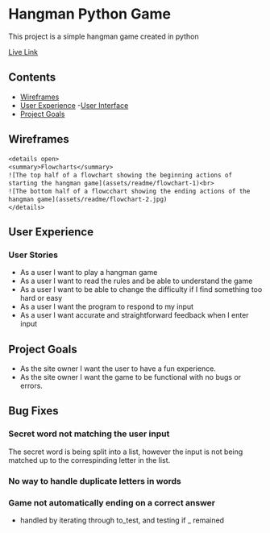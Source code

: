 # Hangman Python Game

This project is a simple hangman game created in python

[Live Link]()

## Contents

- [Wireframes](#Wireframes)
- [User Experience](#User-Experience)
    -[User Interface](#user-interface)
- [Project Goals](#project-goals)

## Wireframes
    <details open>
    <summary>Flowcharts</summary>
    ![The top half of a flowchart showing the beginning actions of starting the hangman game](assets/readme/flowchart-1)<br>
    ![The bottom half of a flowcchart showing the ending actions of the hangman game](assets/readme/flowchart-2.jpg)
    </details>

## User Experience

### User Stories

- As a user I want to play a hangman game
- As a user I want to read the rules and be able to understand the game 
- As a user I want to be able to change the difficulty if I find something too hard or easy
- As a user I want the program to respond to my input
- As a user I want accurate and straightforward feedback when I enter input

## Project Goals

- As the site owner I want the user to have a fun experience.
- As the site owner I want the game to be functional with no bugs or errors.

## Bug Fixes

### Secret word not matching the user input

The secret word is being split into a list, however the input is not being matched up to the correspinding letter in the list.

### No way to handle duplicate letters in words

### Game not automatically ending on a correct answer

- handled by iterating through to_test, and testing if _ remained